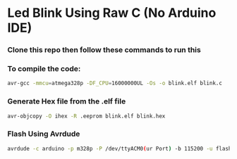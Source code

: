 # Led Blink Using Raw C (No Arduino IDE)

### Clone this repo then follow these commands to run this

### To compile the code:
```bash
avr-gcc -mmcu=atmega328p -DF_CPU=16000000UL -Os -o blink.elf blink.c
```

### Generate Hex file from the .elf file 
```bash
avr-objcopy -O ihex -R .eeprom blink.elf blink.hex
```

### Flash Using Avrdude
```bash
avrdude -c arduino -p m328p -P /dev/ttyACM0(ur Port) -b 115200 -u flash:w:blink.hex
```
